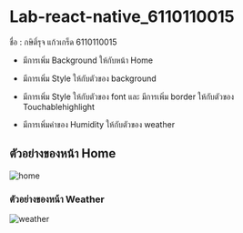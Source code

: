 # Lab-react-native_6110110015

ชื่อ : กษิติ์รุจ แก้วเกร็ด 6110110015

  - มีการเพิ่ม Background ให้กับหน้า Home 
  
  - มีการเพิ่ม Style ให้กับตัวของ background 
  
  - มีการเพิ่ม Style ให้กับตัวของ font และ มีการเพิ่ม border ให้กับตัวของ Touchablehighlight
  
  - มีการเพิ่มค่าของ Humidity ให้กับตัวของ weather
  
## ตัวอย่างของหน้า Home
  
  ![home](https://user-images.githubusercontent.com/60773307/91658626-04b34a00-eaf4-11ea-9049-8e807fbafe22.jpg)

  
  
  
### ตัวอย่างของหน้า Weather
  
  ![weather](https://user-images.githubusercontent.com/60773307/91658661-53f97a80-eaf4-11ea-902f-45f8758f7196.jpg)
